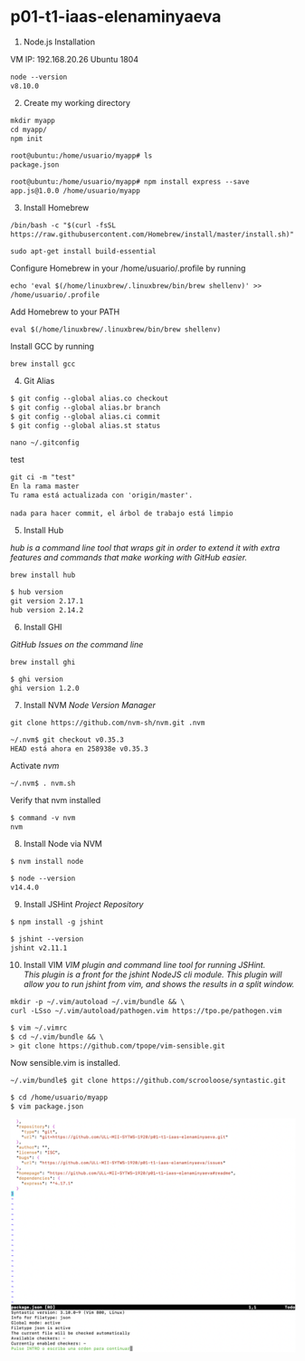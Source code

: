 # p01-t1-iaas-elenaminyaeva


1. Node.js Installation

VM IP: 192.168.20.26
Ubuntu 1804

```
node --version
v8.10.0
```

2. Create my working directory

```
mkdir myapp
cd myapp/
npm init
```

```
root@ubuntu:/home/usuario/myapp# ls
package.json
```

```
root@ubuntu:/home/usuario/myapp# npm install express --save
app.js@1.0.0 /home/usuario/myapp
```

3. Install Homebrew

```
/bin/bash -c "$(curl -fsSL https://raw.githubusercontent.com/Homebrew/install/master/install.sh)"
```

```
sudo apt-get install build-essential
```

Configure Homebrew in your /home/usuario/.profile by running
```    
echo 'eval $(/home/linuxbrew/.linuxbrew/bin/brew shellenv)' >> /home/usuario/.profile
```

Add Homebrew to your PATH
```
eval $(/home/linuxbrew/.linuxbrew/bin/brew shellenv)
```

Install GCC by running
```
brew install gcc
```

4. Git Alias

```
$ git config --global alias.co checkout
$ git config --global alias.br branch
$ git config --global alias.ci commit
$ git config --global alias.st status
```

```
nano ~/.gitconfig
```

test
```
git ci -m "test"
En la rama master
Tu rama está actualizada con 'origin/master'.

nada para hacer commit, el árbol de trabajo está limpio
```

5. Install Hub

*hub is a command line tool that wraps git in order to extend it with extra features and commands that make working with GitHub easier.*

```
brew install hub
```

```
$ hub version
git version 2.17.1
hub version 2.14.2
```

6. Install GHI

*GitHub Issues on the command line*

```
brew install ghi
```

```
$ ghi version
ghi version 1.2.0
```

7. Install NVM
*Node Version Manager*

```
git clone https://github.com/nvm-sh/nvm.git .nvm
```
```
~/.nvm$ git checkout v0.35.3
HEAD está ahora en 258938e v0.35.3
```
Activate *nvm*
```
~/.nvm$ . nvm.sh
```
Verify that nvm installed
```
$ command -v nvm
nvm
```

8. Install Node via NVM

```
$ nvm install node
```
```
$ node --version
v14.4.0
```

9. Install JSHint 
*Project Repository*

```
$ npm install -g jshint
```
```
$ jshint --version
jshint v2.11.1
```

10. Install VIM
*VIM plugin and command line tool for running JSHint.* <br/>
*This plugin is a front for the jshint NodeJS cli module. This plugin will allow you to run jshint from vim, and shows the results in a split window.*

```
mkdir -p ~/.vim/autoload ~/.vim/bundle && \
curl -LSso ~/.vim/autoload/pathogen.vim https://tpo.pe/pathogen.vim
```
```
$ vim ~/.vimrc
$ cd ~/.vim/bundle && \
> git clone https://github.com/tpope/vim-sensible.git
```
Now sensible.vim is installed.

```
~/.vim/bundle$ git clone https://github.com/scrooloose/syntastic.git
```

```
$ cd /home/usuario/myapp
$ vim package.json 
```
![VIM :SyntasticInfo](/images/vim.png)


